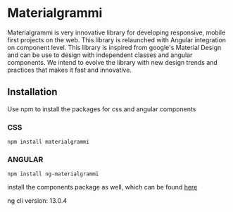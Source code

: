 # Materialgrammi
Materialgrammi is very innovative library for developing responsive, mobile first projects on the web. This library is relaunched with Angular integration on component level. This library is inspired from google's Material Design and can be use to design with independent classes and angular components. We intend to evolve the library with new design trends and practices that makes it fast and innovative.

## Installation
Use npm to install the packages for css and angular components

### CSS
```bash:js
npm install materialgrammi
```

### ANGULAR
```bash:js
npm install ng-materialgrammi
```
install the components package as well, which can be found [here](https://www.npmjs.com/package/ng-materialgrammi)


ng cli version: 13.0.4 
